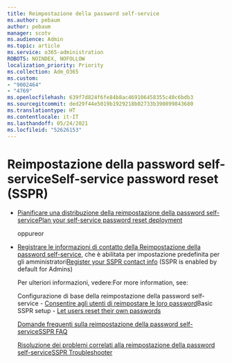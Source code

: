 ```yaml
---
title: Reimpostazione della password self-service
ms.author: pebaum
author: pebaum
manager: scotv
ms.audience: Admin
ms.topic: article
ms.service: o365-administration
ROBOTS: NOINDEX, NOFOLLOW
localization_priority: Priority
ms.collection: Adm_O365
ms.custom:
- "9002464"
- "4769"
ms.openlocfilehash: 639f7d824f6fe84b8ac469106458355c40c6bdb3
ms.sourcegitcommit: ded29f44e5019b1929218b02733b390899843680
ms.translationtype: HT
ms.contentlocale: it-IT
ms.lasthandoff: 05/24/2021
ms.locfileid: "52626153"
---
```

# <a name="self-service-password-reset-sspr"></a><span data-ttu-id="b2fa5-102">Reimpostazione della password self-service</span><span class="sxs-lookup"><span data-stu-id="b2fa5-102">Self-service password reset (SSPR)</span></span>

- [<span data-ttu-id="b2fa5-103">Pianificare una distribuzione della reimpostazione della password self-service</span><span class="sxs-lookup"><span data-stu-id="b2fa5-103">Plan your self-service password reset deployment</span></span>](https://go.microsoft.com/fwlink/?linkid=2142944)  

    <span data-ttu-id="b2fa5-104">oppure</span><span class="sxs-lookup"><span data-stu-id="b2fa5-104">or</span></span>
- <span data-ttu-id="b2fa5-105">[Registrare le informazioni di contatto della Reimpostazione della password self-service](https://mysignins.microsoft.com/security-info), che è abilitata per impostazione predefinita per gli amministratori</span><span class="sxs-lookup"><span data-stu-id="b2fa5-105">[Register your SSPR contact info](https://mysignins.microsoft.com/security-info) (SSPR is enabled by default for Admins)</span></span>

    <span data-ttu-id="b2fa5-106">Per ulteriori informazioni, vedere:</span><span class="sxs-lookup"><span data-stu-id="b2fa5-106">For more information, see:</span></span>

    <span data-ttu-id="b2fa5-107">Configurazione di base della reimpostazione della password self-service - [Consentire agli utenti di reimpostare le loro password](/microsoft-365/admin/add-users/let-users-reset-passwords)</span><span class="sxs-lookup"><span data-stu-id="b2fa5-107">Basic SSPR setup - [Let users reset their own passwords](/microsoft-365/admin/add-users/let-users-reset-passwords)</span></span>

    [<span data-ttu-id="b2fa5-108">Domande frequenti sulla reimpostazione della password self-service</span><span class="sxs-lookup"><span data-stu-id="b2fa5-108">SSPR FAQ</span></span>](/azure/active-directory/authentication/active-directory-passwords-faq)

    [<span data-ttu-id="b2fa5-109">Risoluzione dei problemi correlati alla reimpostazione della password self-service</span><span class="sxs-lookup"><span data-stu-id="b2fa5-109">SSPR Troubleshooter</span></span>](/azure/active-directory/authentication/active-directory-passwords-troubleshoot)

